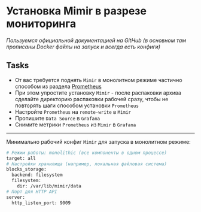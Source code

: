 # Установка Mimir в разрезе мониторинга

_Пользуемся официальной документацией на GitHub (в основном там прописаны Docker файлы на запуск и всегда есть конфиги)_

## Tasks

 - От вас требуется поднять `Mimir` в монолитном режиме частично способом из раздела [Prometheus](https://github.com/lamjob1993/linux-monitoring/tree/main/prometheus "Запускаем голый бинарь Prometheus, пишем юнит и простую автоматизацию.")
 - При этом упростите установку `Mimir` - после распаковки архива сделайте директорию распаковки рабочей сразу, чтобы не повторять шаги способом установки `Prometheus`
 - Настройте `Prometheus` на `remote-write` в `Mimir`
 - Пропишите `Data Source` в `Grafana`
 - Снимите метрики `Prometheus` из `Mimir` в `Grafana`

---

Минимально рабочий конфиг `Mimir` для запуска в монолитном режиме:

```bash
# Режим работы: monolithic (все компоненты в одном процессе)
target: all
# Настройки хранилища (например, локальная файловая система)
blocks_storage:
  backend: filesystem
  filesystem:
    dir: /var/lib/mimir/data
# Порт для HTTP API
server:
  http_listen_port: 9009
```
